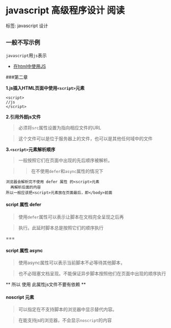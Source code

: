 # javascript 高级程序设计 阅读

标签: javascript 设计

``一般不写示例``
---
``javascript``用``js``表示

- [在html中使用JS](#第二章)


###第二章 

**1.js插入HTML页面中使用``<script>``元素**

```
<script>
//js
</script>
```

**2.引用外部js文件**

>必须将``src``属性设置为指向相应文件的URL

>这个文件可以是位于服务器上的文件，也可以是其他任何域中的文件

**3.``<script>``元素解析顺序**

>一般按照它们在页面中出现的先后顺序被解析。

>>在不使用``defer``和``async``属性的情况下

```
浏览器会解析完不使用 defer 属性 的<script>元素
  再解析后面的内容
所以一般应该把<script>元素放在页面最后，即</body>前面
```

#### script 属性 defer
>使用``defer``属性可以表示让脚本在文档完全呈现之后再

>执行。此延时脚本总是按照它们的顺序执行

===

#### script 属性 async
>使用async属性可以表示当前脚本不必等待其他脚本，

>也不必阻塞文档呈现。不能保证异步脚本按照他们在页面中出现的顺序执行

** 所以 使用 此属性js文件不要有依赖 **

#### noscript 元素

>可以指定在不支持脚本的浏览器中显示替代内容。

>在能支持js的浏览器，不会显示``noscript``的内容
